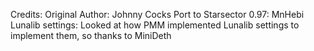 Credits: 
Original Author: Johnny Cocks
Port to Starsector 0.97: MnHebi
Lunalib settings: Looked at how PMM implemented Lunalib settings to implement them, so thanks to MiniDeth
